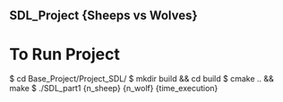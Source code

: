 ## SDL_Project {Sheeps vs Wolves}

# To Run Project

  $ cd Base_Project/Project_SDL/
  $ mkdir build && cd build
  $ cmake .. && make
  $ ./SDL_part1 {n_sheep} {n_wolf} {time_execution}
  
